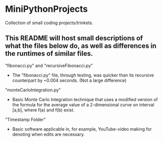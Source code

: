 # MiniPythonProjects
Collection of small coding projects/trinkets.

This README will host small descriptions of what the files below do, as well as differences in the runtimes of similar files.
-----------------------------------------------------------------------------------------------------------------------------

"fibonacci.py" and "recursiveFibonacci.py"
- The "fibonacci.py" file, through testing, was quicker than its recursive counterpart by ~0.004 seconds. (Not a large difference)

"monteCarloIntegration.py"
- Basic Monte Carlo Integration technique that uses a modified version of the formula for the average value of a 2-dimensional curve on interval [a,b], where f(a) and f(b) exist.

"Timestamp Folder"
- Basic software applicable in, for example, YouTube-video making for denoting when edits are necessary.
